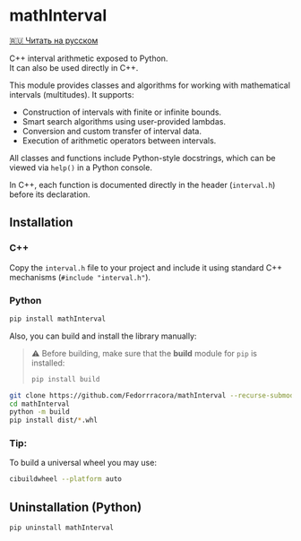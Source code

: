 # mathInterval

[🇷🇺 Читать на русском](README.ru.md)

C++ interval arithmetic exposed to Python.  
It can also be used directly in C++.

This module provides classes and algorithms for working
with mathematical intervals (multitudes). It supports:

- Construction of intervals with finite or infinite bounds.
- Smart search algorithms using user-provided lambdas.
- Conversion and custom transfer of interval data.
- Execution of arithmetic operators between intervals.

All classes and functions include Python-style docstrings,
which can be viewed via `help()` in a Python console.

In C++, each function is documented directly in the header
(`interval.h`) before its declaration.

## Installation

### C++

Copy the `interval.h` file to your project and include it
using standard C++ mechanisms (`#include "interval.h"`).

### Python

```bash
pip install mathInterval
```

Also, you can build and install the library manually:

> ⚠️ Before building, make sure that the **build** module for `pip` is installed:
> ```bash
> pip install build
> ```

```bash
git clone https://github.com/Fedorrracora/mathInterval --recurse-submodules
cd mathInterval
python -m build
pip install dist/*.whl
```

### Tip:

To build a universal wheel you may use:

```bash
cibuildwheel --platform auto
```

## Uninstallation (Python)

```bash
pip uninstall mathInterval
```
